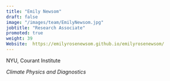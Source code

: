 ```yaml
---
title: "Emily Newsom"
draft: false
image: "/images/team/EmilyNewsom.jpg"
jobtitle: "Research Associate"
promoted: true
weight: 39
Website:  https://emilyrosenewsom.github.io/emilyrosenewsom/
---
```



NYU, Courant Institute


*Climate Physics and Diagnostics*
